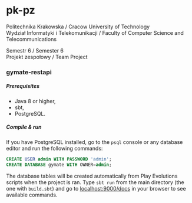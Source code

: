# pk-pz

Politechnika Krakowska / Cracow University of Technology  
Wydział Informatyki i Telekomunikacji / Faculty of Computer Science and Telecommunications

Semestr 6 / Semester 6  
Projekt zespołowy / Team Project

### gymate-restapi

##### Prerequisites
- Java 8 or higher,
- sbt,
- PostgreSQL.

##### Compile & run
If you have PostgreSQL installed, go to the ```psql``` console or any database editor and run the following commands:
```sql
CREATE USER admin WITH PASSWORD 'admin';
CREATE DATABASE gymate WITH OWNER=admin;
```
The database tables will be created automatically from Play Evolutions scripts when the project is ran.
Type ```sbt run``` from the main directory (the one with ```build.sbt```) and go to [localhost:9000/docs](localhost:9000/docs) in your browser to see available commands.
